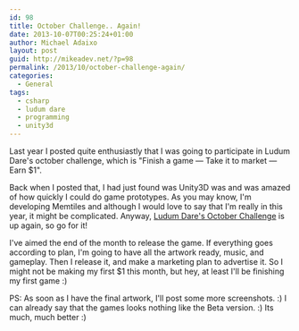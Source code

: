 ```yaml
---
id: 98
title: October Challenge.. Again!
date: 2013-10-07T00:25:24+01:00
author: Michael Adaixo
layout: post
guid: http://mikeadev.net/?p=98
permalink: /2013/10/october-challenge-again/
categories:
  - General
tags:
  - csharp
  - ludum dare
  - programming
  - unity3d
---
```

Last year I posted quite enthusiastly that I was going to participate in Ludum Dare's october challenge, which is "Finish a game — Take it to market — Earn $1". 

Back when I posted that, I had just found was Unity3D was and was amazed of how quickly I could do game prototypes. As you may know, I'm developing Memtiles and although I would love to say that I'm really in this year, it might be complicated. Anyway, [Ludum Dare's October Challenge](http://www.ludumdare.com/compo/2013/09/27/october-challenge-2013/) is up again, so go for it!

I've aimed the end of the month to release the game. If everything goes according to plan, I'm going to have all the artwork ready, music, and gameplay. Then I release it, and make a marketing plan to advertise it. So I might not be making my first $1 this month, but hey, at least I'll be finishing my first game :)

PS: As soon as I have the final artwork, I'll post some more screenshots. :) I can already say that the games looks nothing like the Beta version. :) Its much, much better :)